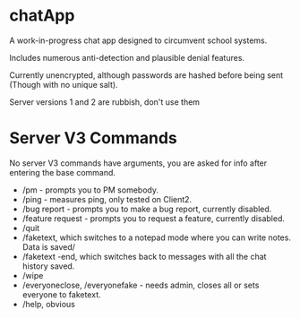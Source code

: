 # chatApp

A work-in-progress chat app designed to circumvent school systems.

Includes numerous anti-detection and plausible denial features.

Currently unencrypted, although passwords are hashed before being sent (Though with no unique salt).

Server versions 1 and 2 are rubbish, don't use them

# Server V3 Commands
No server V3 commands have arguments, you are asked for info after entering the base command.

- /pm - prompts you to PM somebody. 
- /ping - measures ping, only tested on Client2. 
- /bug report - prompts you to make a bug report, currently disabled.
- /feature request - prompts you to request a feature, currently disabled.
- /quit
- /faketext, which switches to a notepad mode where you can write notes. Data is saved/
- /faketext -end, which switches back to messages with all the chat history saved.
- /wipe
- /everyoneclose, /everyonefake - needs admin, closes all or sets everyone to faketext.
- /help, obvious